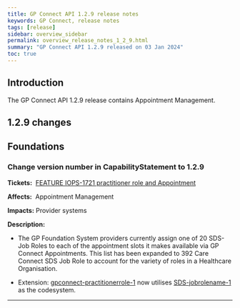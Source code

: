 ```yaml
---
title: GP Connect API 1.2.9 release notes
keywords: GP Connect, release notes
tags: [release]
sidebar: overview_sidebar
permalink: overview_release_notes_1_2_9.html
summary: "GP Connect API 1.2.9 released on 03 Jan 2024"
toc: true
---
```


## Introduction ##

The GP Connect API 1.2.9 release contains Appointment Management.

## 1.2.9 changes ##

## Foundations ##

### Change version number in CapabilityStatement to 1.2.9 ###

**Tickets:**&nbsp; [FEATURE IOPS-1721 practitioner role and Appointment](https://github.com/nhsconnect/STU3-FHIR-Assets/commit/3e6db88a839c11c0c56795c77061b8e4575ed753)

**Affects:**&nbsp; Appointment Management

**Impacts:** Provider systems

**Description:**

- The GP Foundation System providers currently assign one of 20 SDS-Job Roles to each of the appointment slots it makes available via GP Connect Appointments. This list has been expanded to 392 Care Connect SDS Job Role to account for the variety of roles in a Healthcare Organisation.

- Extension: [gpconnect-practitionerrole-1](https://simplifier.net/gpconnect2/extension-gpconnect-practitionerrole-1) now utilises [SDS-jobrolename-1](https://simplifier.net/gpconnect2/careconnect-sdsjobrolename-1) as the codesystem.


---